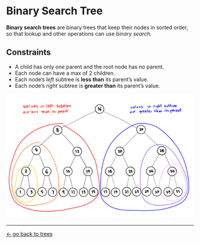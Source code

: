 # Binary Search Tree

**Binary search trees** are binary trees that keep their nodes in sorted order, so that lookup and other operations can use _binary search_.

## Constraints

- A child has only _one_ parent and the root node has _no_ parent.
- Each node can have a max of 2 children.
- Each node’s _left_ subtree is **less than** its parent’s value.
- Each node’s _right_ subtree is **greater than** its parent’s value.

<img src="../../../../assets/binary_search_tree.svg" width="600" />

---

[← go back to trees](../)
